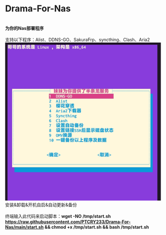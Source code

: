 # Drama-For-Nas
</br>**为你的Nas部署程序**</br>
</br>支持以下程序：Alist、DDNS-GO、SakuraFrp、syncthing、Clash、Aria2</br>
![Her](https://raw.githubusercontent.com/PTCRY233/Drama-For-Nas/main/Screenshot_2023-11-05-10-33-59-377_com.termux-edit.jpg)
</br>安装&卸载&开机自启&自动更新&备份</br>
</br>终端输入此代码来启动脚本：**wget -NO /tmp/start.sh https://raw.githubusercontent.com/PTCRY233/Drama-For-Nas/main/start.sh && chmod +x /tmp/start.sh && bash /tmp/start.sh** 
